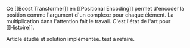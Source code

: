 Ce [[Boost Transformer]] en [[Positional Encoding]] permet d'encoder la position comme l'argument d'un complexe pour chaque élément. La multiplication dans l'attention fait le travail. C'est l'état de l'art pour [[Histoire]]. 

Article étudié et solution implémentée. test à refaire.